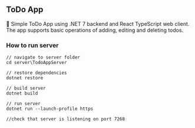 ## ToDo App

📝 Simple ToDo App using .NET 7 backend and React TypeScript web client. The app supports basic operations of adding, editing and deleting todos.

### How to run server

```
// navigate to server folder
cd server\TodoAppServer

// restore dependencies
dotnet restore

// build server
dotnet build

// run server
dotnet run --launch-profile https

//check that server is listening on port 7268